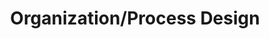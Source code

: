 ---
layout: default
title: "Organization/Process Design"
parent: "Case Study: A Innovative Umbrella Venture"
---